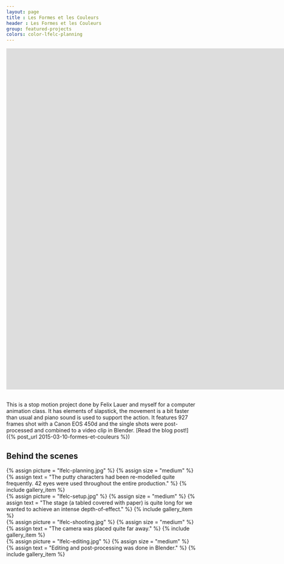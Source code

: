 ```yaml
---
layout: page
title : Les Formes et les Couleurs
header : Les Formes et les Couleurs
group: featured-projects
colors: color-lfelc-planning
---
```


<div class="responsive-video-32">
<iframe src="http://player.vimeo.com/video/69958297?title=0&amp;byline=0&amp;portrait=0&amp;color={% include link_color %}" width="1600" height="900" frameborder="0" webkitAllowFullScreen allowFullScreen></iframe>
</div>

<br>

This is a stop motion project done by Felix Lauer and myself for a computer animation class. It has elements of slapstick, the movement is a bit faster than usual and piano sound is used to support the action. It features 927 frames shot with a Canon EOS 450d and the single shots were post-processed and combined to a video clip in Blender. [Read the blog post!]({% post_url 2015-03-10-formes-et-couleurs %})

## Behind the scenes

<div class="row magnific-gallery">
    <div class="col-xs-3">
        {% assign picture = "lfelc-planning.jpg" %}
        {% assign size = "medium" %}
        {% assign text = "The putty characters had been re-modelled quite frequently. 42 eyes were used throughout the entire production." %}
        {% include gallery_item %}
    </div>
    <div class="col-xs-3">
        {% assign picture = "lfelc-setup.jpg" %}
        {% assign size = "medium" %}
        {% assign text = "The stage (a tabled covered with paper) is quite long for we wanted to achieve an intense depth-of-effect." %}
        {% include gallery_item %}
    </div>
    <div class="col-xs-3">
        {% assign picture = "lfelc-shooting.jpg" %}
        {% assign size = "medium" %}
        {% assign text = "The camera was placed quite far away." %}
        {% include gallery_item %}
    </div>
    <div class="col-xs-3">
        {% assign picture = "lfelc-editing.jpg" %}
        {% assign size = "medium" %}
        {% assign text = "Editing and post-processing was done in Blender." %}
        {% include gallery_item %}
    </div>
</div>

